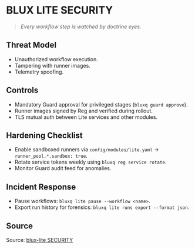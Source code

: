 # BLUX LITE SECURITY

> *Every workflow step is watched by doctrine eyes.*

## Threat Model
- Unauthorized workflow execution.
- Tampering with runner images.
- Telemetry spoofing.

## Controls
- Mandatory Guard approval for privileged stages (`bluxq guard approve`).
- Runner images signed by Reg and verified during rollout.
- TLS mutual auth between Lite services and other modules.

## Hardening Checklist
- Enable sandboxed runners via `config/modules/lite.yaml` -> `runner_pool.*.sandbox: true`.
- Rotate service tokens weekly using `bluxq reg service rotate`.
- Monitor Guard audit feed for anomalies.

## Incident Response
- Pause workflows: `bluxq lite pause --workflow <name>`.
- Export run history for forensics: `bluxq lite runs export --format json`.

## Source
Source: [blux-lite SECURITY](https://github.com/Outer-Void/blux-lite)

